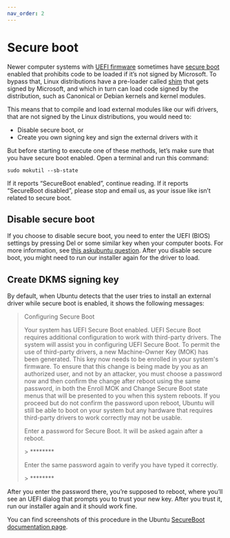 ```yaml
---
nav_order: 2
---
```


# Secure boot

Newer computer systems with [UEFI firmware](https://en.wikipedia.org/wiki/Unified_Extensible_Firmware_Interface) sometimes have [secure boot](https://wiki.ubuntu.com/UEFI/SecureBoot) enabled that prohibits code to be loaded if it’s not signed by Microsoft. To bypass that, Linux distributions have a pre-loader called [shim](https://wiki.ubuntu.com/UEFI/SecureBoot/ShimUpdateProcess) that gets signed by Microsoft, and which in turn can load code signed by the distribution, such as Canonical or Debian kernels and kernel modules.

This means that to compile and load external modules like our wifi drivers, that are not signed by the Linux distributions, you would need to:

- Disable secure boot, or
- Create you own signing key and sign the external drivers with it

But before starting to execute one of these methods, let’s make sure that you have secure boot enabled. Open a terminal and run this command:

```shell
sudo mokutil --sb-state
```

If it reports “SecureBoot enabled”, continue reading. If it reports “SecureBoot disabled”, please stop and email us, as your issue like isn’t related to secure boot.

## Disable secure boot

If you choose to disable secure boot, you need to enter the UEFI (BIOS) settings by pressing Del or some similar key when your computer boots. For more information, see [this askubuntu question](https://askubuntu.com/questions/891248/ubuntu-16-04-how-can-i-disable-secure-boot). After you disable secure boot, you might need to run our installer again for the driver to load.

## Create DKMS signing key

By default, when Ubuntu detects that the user tries to install an external driver while secure boot is enabled, it shows the following messages:

> Configuring Secure Boot
>
> Your system has UEFI Secure Boot enabled. UEFI Secure Boot requires additional configuration to work with third-party drivers. The system will assist you in configuring UEFI Secure Boot. To permit the use of third-party drivers, a new Machine-Owner Key (MOK) has been generated. This key now needs to be enrolled in your system's firmware. To ensure that this change is being made by you as an authorized user, and not by an attacker, you must choose a password now and then confirm the change after reboot using the same password, in both the Enroll MOK and Change Secure Boot state menus that will be presented to you when this system reboots. If you proceed but do not confirm the password upon reboot, Ubuntu will still be able to boot on your system but any hardware that requires third-party drivers to work correctly may not be usable.
>
> Enter a password for Secure Boot. It will be asked again after a reboot.
>
> \> \*\*\*\*\*\*\*\*
>
> Enter the same password again to verify you have typed it correctly.
>
> \> \*\*\*\*\*\*\*\*

After you enter the password there, you’re supposed to reboot, where you’ll see an UEFI dialog that prompts you to trust your new key. After you trust it, run our installer again and it should work fine.

You can find screenshots of this procedure in the Ubuntu [SecureBoot documentation page](https://wiki.ubuntu.com/UEFI/SecureBoot/DKMS).

